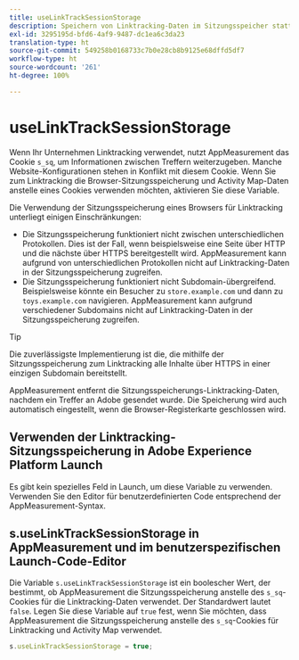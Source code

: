 ```yaml
---
title: useLinkTrackSessionStorage
description: Speichern von Linktracking-Daten im Sitzungsspeicher statt in einem Cookie.
exl-id: 3295195d-bfd6-4af9-9487-dc1ea6c3da23
translation-type: ht
source-git-commit: 549258b0168733c7b0e28cb8b9125e68dffd5df7
workflow-type: ht
source-wordcount: '261'
ht-degree: 100%

---
```


# useLinkTrackSessionStorage

Wenn Ihr Unternehmen Linktracking verwendet, nutzt AppMeasurement das Cookie `s_sq`, um Informationen zwischen Treffern weiterzugeben. Manche Website-Konfigurationen stehen in Konflikt mit diesem Cookie. Wenn Sie zum Linktracking die Browser-Sitzungsspeicherung und Activity Map-Daten anstelle eines Cookies verwenden möchten, aktivieren Sie diese Variable.

Die Verwendung der Sitzungsspeicherung eines Browsers für Linktracking unterliegt einigen Einschränkungen:

* Die Sitzungsspeicherung funktioniert nicht zwischen unterschiedlichen Protokollen. Dies ist der Fall, wenn beispielsweise eine Seite über HTTP und die nächste über HTTPS bereitgestellt wird. AppMeasurement kann aufgrund von unterschiedlichen Protokollen nicht auf Linktracking-Daten in der Sitzungsspeicherung zugreifen.
* Die Sitzungsspeicherung funktioniert nicht Subdomain-übergreifend. Beispielsweise könnte ein Besucher zu `store.example.com` und dann zu `toys.example.com` navigieren. AppMeasurement kann aufgrund verschiedener Subdomains nicht auf Linktracking-Daten in der Sitzungsspeicherung zugreifen.

>[!TIP]
>
>Die zuverlässigste Implementierung ist die, die mithilfe der Sitzungsspeicherung zum Linktracking alle Inhalte über HTTPS in einer einzigen Subdomain bereitstellt.

AppMeasurement entfernt die Sitzungsspeicherungs-Linktracking-Daten, nachdem ein Treffer an Adobe gesendet wurde. Die Speicherung wird auch automatisch eingestellt, wenn die Browser-Registerkarte geschlossen wird.

## Verwenden der Linktracking-Sitzungsspeicherung in Adobe Experience Platform Launch

Es gibt kein spezielles Feld in Launch, um diese Variable zu verwenden. Verwenden Sie den Editor für benutzerdefinierten Code entsprechend der AppMeasurement-Syntax.

## s.useLinkTrackSessionStorage in AppMeasurement und im benutzerspezifischen Launch-Code-Editor

Die Variable `s.useLinkTrackSessionStorage` ist ein boolescher Wert, der bestimmt, ob AppMeasurement die Sitzungsspeicherung anstelle des `s_sq`-Cookies für die Linktracking-Daten verwendet. Der Standardwert lautet `false`. Legen Sie diese Variable auf `true` fest, wenn Sie möchten, dass AppMeasurement die Sitzungsspeicherung anstelle des `s_sq`-Cookies für Linktracking und Activity Map verwendet.

```js
s.useLinkTrackSessionStorage = true;
```

